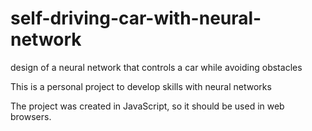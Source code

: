 # self-driving-car-with-neural-network
design of a neural network that controls a car while avoiding obstacles

This is a personal project to develop skills with neural networks

The project was created in JavaScript, so it should be used in web browsers.

